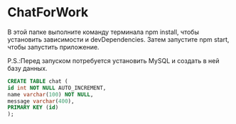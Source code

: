 # ChatForWork

В этой папке выполните команду терминала npm install, чтобы установить зависимости и devDependencies. Затем запустите npm start, чтобы запустить приложение.

P.S.:Перед запуском потребуется установить MySQL и создать в ней базу данных.
```sql
CREATE TABLE chat (
id int NOT NULL AUTO_INCREMENT, 
name varchar(100) NOT NULL, 
message varchar(400),
PRIMARY KEY (id)
);
```  

